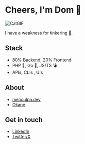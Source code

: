 # Cheers, I'm Dom 👋

![CatGIF](https://github.com/meacu1pa/meacu1pa/assets/25086505/b4c2a9db-cb19-4cd9-b5c4-caee48c55875)

I have a weakness for tinkering 🔨.

## Stack

- 80% Backend, 20% Frontend
- PHP 🐘, Go 💨, JS/TS 💣
- APIs, CLIs , UIs

## About

- [meaculpa.dev](https://meaculpa.dev/)
- [Okane](https://okane.deno.dev/)

## Get in touch

- [LinkedIn](https://www.linkedin.com/in/dominic-schuld/)
- [Twitter/X](https://twitter.com/meaculpadev)
